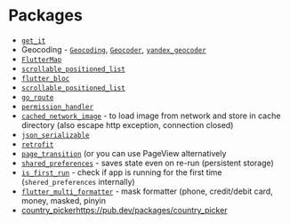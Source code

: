 # Packages
- [`get_it`](https://pub.dev/packages/get_it)
- Geocoding - [`Geocoding`](https://pub.dev/packages/geocoding), [`Geocoder`](https://pub.dev/packages/geocoder), [`yandex_geocoder`](https://pub.dev/packages/yandex_geocoder) 
- [`FlutterMap`](https://docs.fleaflet.dev/)
- [`scrollable_positioned_list`](https://pub.dev/packages/scrollable_positioned_list)
- [`flutter_bloc`](https://pub.dev/packages/flutter_bloc)
- [`scrollable_positioned_list`](https://pub.dev/packages/flutter_platform_widgets)
- [`go_route`](https://pub.dev/packages/go_router)
- [`permission_handler`](https://pub.dev/packages/permission_handler)
- [`cached_network_image`](https://pub.dev/packages/cached_network_image) - to load image from network and store in cache directory (also escape http exception, connection closed)
- [`json_serializable`](https://pub.dev/packages/json_serializable)
- [`retrofit`](https://pub.dev/packages/retrofit)
- [`page_transition`](https://pub.dev/packages/page_transition) (or you can use PageView alternatively
- [`shared_preferences`](https://pub.dev/packages/shared_preferences) - saves state even on re-run (persistent storage)
- [`is_first_run`](https://pub.dev/packages/is_first_run) - check if app is running for the first time (`shered_preferences` internally)
- [`flutter_multi_formatter`](https://pub.dev/packages/flutter_multi_formatter) - mask formatter (phone, credit/debit card, money, masked, pinyin
- [country_picker](https://pub.dev/packages/country_picker)https://pub.dev/packages/country_picker
